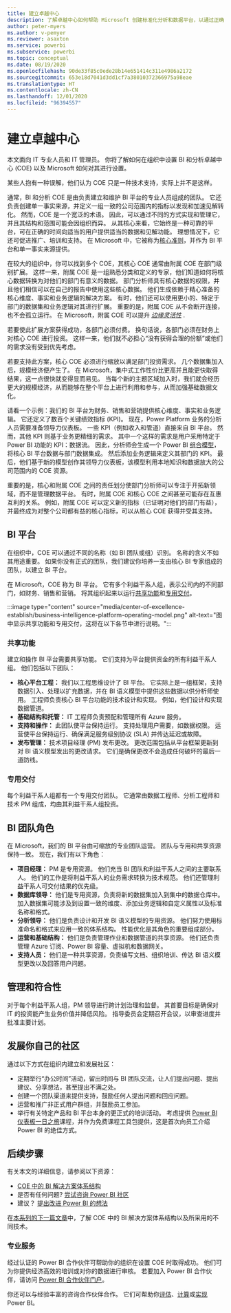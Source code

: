 ```yaml
---
title: 建立卓越中心
description: 了解卓越中心如何帮助 Microsoft 创建标准化分析和数据平台，以通过正确的操作模型、利益干系人参与以及共享和专用投资来发现见解。
author: peter-myers
ms.author: v-pemyer
ms.reviewer: asaxton
ms.service: powerbi
ms.subservice: powerbi
ms.topic: conceptual
ms.date: 08/19/2020
ms.openlocfilehash: 90de33f85c0ede28b14e651414c311e4986a2172
ms.sourcegitcommit: 653e18d7041d3dd1cf7a38010372366975a98eae
ms.translationtype: HT
ms.contentlocale: zh-CN
ms.lasthandoff: 12/01/2020
ms.locfileid: "96394557"
---
```

# <a name="establish-a-center-of-excellence"></a>建立卓越中心

本文面向 IT 专业人员和 IT 管理员。 你将了解如何在组织中设置 BI 和分析卓越中心 (COE) 以及 Microsoft 如何对其进行设置。

某些人抱有一种误解，他们认为 COE 只是一种技术支持，实际上并不是这样。

通常，BI 和分析 COE 是由负责建立和维护 BI 平台的专业人员组成的团队。 它还负责创建单一事实来源，并定义一组一致的公司范围内的指标以发现和加速见解转化。 然而，COE 是一个宽泛的术语。 因此，可以通过不同的方式实现和管理它，并且其结构和范围可能会因组织而异。 从其核心来看，它始终是一种可靠的平台，可在正确的时间向适当的用户提供适当的数据和见解功能。 理想情况下，它还可促进推广、培训和支持。 在 Microsoft 中，它被称为[核心准则](center-of-excellence-microsoft-business-intelligence-transformation.md#discipline-at-the-core)，并作为 BI 平台和单一事实来源提供。

在较大的组织中，你可以找到多个 COE，其核心 COE 通常由附属 COE 在部门级别扩展。 这样一来，附属 COE 是一组熟悉分类和定义的专家，他们知道如何将核心数据转换为对他们的部门有意义的数据。 部门分析师具有核心数据的权限，并且他们相信可以在自己的报告中使用这些核心数据。 他们生成依赖于精心准备的核心维度、事实和业务逻辑的解决方案。 有时，他们还可以使用更小的、特定于部门的数据集和业务逻辑对其进行扩展。 重要的是，附属 COE 从不会断开连接，也不会孤立运行。 在 Microsoft，附属 COE 可以提升 _[边缘灵活性](center-of-excellence-microsoft-business-intelligence-transformation.md#flexibility-at-the-edge)_ .

若要使此扩展方案获得成功，各部门必须付费。 换句话说，各部门必须在财务上对核心 COE 进行投资。 这样一来，他们就不必担心“没有获得合理的份额”或他们的需求没有受到优先考虑。

若要支持此方案，核心 COE 必须进行缩放以满足部门投资需求。 几个数据集加入后，规模经济便产生了。 在 Microsoft，集中式工作性价比更高并且能更快取得结果，这一点很快就变得显而易见。 当每个新的主题区域加入时，我们就会经历更大的规模经济，从而能够在整个平台上进行利用和参与，从而加强基础数据文化。

请看一个示例：我们的 BI 平台为财务、销售和营销提供核心维度、事实和业务逻辑。 它还定义了数百个关键绩效指标 (KPI)。 现在，Power Platform 业务的分析人员需要准备领导力仪表板。 一些 KPI（例如收入和管道）直接来自 BI 平台。 然而，其他 KPI 则基于业务更精细的需求。 其中一个这样的需求是用户采用特定于 Power BI 功能的 KPI：数据流。 因此，分析师会生成一个 Power BI [组合模型](composite-model-guidance.md)，将核心 BI 平台数据与部门数据集成。 然后添加业务逻辑来定义其部门的 KPI。 最后，他们基于新的模型创作其领导力仪表板，该模型利用本地知识和数据放大的公司范围内的 COE 资源。

重要的是，核心和附属 COE 之间的责任划分使部门分析师可以专注于开拓新领域，而不是管理数据平台。 有时，附属 COE 和核心 COE 之间甚至可能存在互惠互利的关系。 例如，附属 COE 可以定义新的指标（已证明对他们的部门有益），并最终成为对整个公司都有益的核心指标，可以从核心 COE 获得并受其支持。

## <a name="bi-platform"></a>BI 平台

在组织中，COE 可以通过不同的名称（如 BI 团队或组）识别。 名称的含义不如其用途重要。 如果你没有正式的团队，我们建议你培养一支由核心 BI 专家组成的团队，以建立 BI 平台。

在 Microsoft，COE 称为 BI 平台。 它有多个利益干系人组，表示公司内的不同部门，如财务、销售和营销。 将其组织起来以运行[共享功能](#shared-capabilities)和[专用交付](#dedicated-deliveries)。

:::image type="content" source="media/center-of-excellence-establish/business-intelligence-platform-operating-model.png" alt-text="图中显示共享功能和专用交付，这将在以下各节中进行说明。":::

### <a name="shared-capabilities"></a>共享功能

建立和操作 BI 平台需要共享功能。 它们支持为平台提供资金的所有利益干系人组。 他们包括以下团队：

- **核心平台工程：** 我们以工程思维设计了 BI 平台。 它实际上是一组框架，支持数据引入、处理以扩充数据，并在 BI 语义模型中提供这些数据以供分析师使用。 工程师负责核心 BI 平台功能的技术设计和实现。 例如，他们设计和实现数据管道。
- **基础结构和托管：** IT 工程师负责预配和管理所有 Azure 服务。
- **支持和操作：** 此团队使平台保持运行。 支持处理用户需要，如数据权限。 运营使平台保持运行、确保满足服务级别协议 (SLA) 并传达延迟或故障。
- **发布管理：** 技术项目经理 (PM) 发布更改。 更改范围包括从平台框架更新到对 BI 语义模型发出的更改请求。 它们是确保更改不会造成任何破坏的最后一道防线。

### <a name="dedicated-deliveries"></a>专用交付

每个利益干系人组都有一个专用交付团队。 它通常由数据工程师、分析工程师和技术 PM 组成，均由其利益干系人组投资。

## <a name="bi-team-roles"></a>BI 团队角色

在 Microsoft，我们的 BI 平台由可缩放的专业团队运营。 团队与专用和共享资源保持一致。 现在，我们有以下角色：

- **项目经理：** PM 是专用资源。 他们充当 BI 团队和利益干系人之间的主要联系人。 他们的工作是将利益干系人的业务需求转换为技术规范。 他们还管理利益干系人可交付结果的优先级。
- **数据库领导：** 他们是专用资源，负责将新的数据集加入到集中的数据仓库中。 加入数据集可能涉及到设置一致的维度、添加业务逻辑和自定义属性以及标准名称和格式。
- **分析领导：** 他们是负责设计和开发 BI 语义模型的专用资源。 他们努力使用标准命名和格式来应用一致的体系结构。 性能优化是其角色的重要组成部分。
- **运营和基础结构：** 他们是负责管理作业和数据管道的共享资源。 他们还负责管理 Azure 订阅、Power BI 容量、虚拟机和数据网关。
- **支持人员：** 他们是一种共享资源，负责编写文档、组织培训、传达 BI 语义模型更改以及回答用户问题。

## <a name="governance-and-compliance"></a>管理和符合性

对于每个利益干系人组，PM 领导进行跨计划治理和监督。 其首要目标是确保对 IT 的投资能产生业务价值并降低风险。 指导委员会定期召开会议，以审查进度并批准主要计划。

## <a name="grow-your-own-community"></a>发展你自己的社区

通过以下方式在组织内建立和发展社区：

- 定期举行“办公时间”活动，留出时间与 BI 团队交流，让人们提出问题、提出建议、分享想法，甚至提出不满之处。
- 创建一个团队渠道来提供支持，鼓励任何人提出问题和回应问题。
- 运营和推广非正式用户群组，并鼓励员工参加。
- 举行有关特定产品和 BI 平台本身的更正式的培训活动。 考虑提供 [Power BI 仪表板一日之旅](https://powerbi.microsoft.com/diad/)课程，并作为免费课程工具包提供，这是首次向员工介绍 Power BI 的绝佳方式。

## <a name="next-steps"></a>后续步骤

有关本文的详细信息，请参阅以下资源：

- [COE 中的 BI 解决方案体系结构](center-of-excellence-business-intelligence-solution-architecture.md)
- 是否有任何问题? [尝试咨询 Power BI 社区](https://community.powerbi.com/)
- 建议？ [提出改进 Power BI 的想法](https://ideas.powerbi.com/)

在[本系列的下一篇文章](center-of-excellence-business-intelligence-solution-architecture.md)中，了解 COE 中的 BI 解决方案体系结构以及所采用的不同技术。

### <a name="professional-services"></a>专业服务

经过认证的 Power BI 合作伙伴可帮助你的组织在设置 COE 时取得成功。 他们可为你提供经济高效的培训或对你的数据进行审核。 若要加入 Power BI 合作伙伴，请访问 [Power BI 合作伙伴门户](https://powerbi.microsoft.com/partners/)。

你还可以与经验丰富的咨询合作伙伴合作。 它们可帮助你[评估](https://appsource.microsoft.com/marketplace/consulting-services?product=power-bi&serviceType=assessment&country=ALL&region=ALL)、[计算](https://appsource.microsoft.com/marketplace/consulting-services?product=power-bi&serviceType=proof-of-concept&country=ALL&region=ALL)或[实现](https://appsource.microsoft.com/marketplace/consulting-services?product=power-bi&serviceType=implementation&country=ALL&region=ALL&page=1) Power BI。

